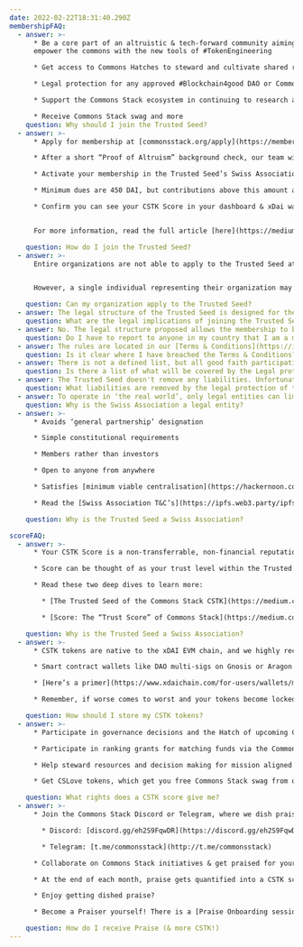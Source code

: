 ```yaml
---
date: 2022-02-22T18:31:40.290Z
membershipFAQ:
  - answer: >-
      * Be a core part of an altruistic & tech-forward community aiming to
      empower the commons with the new tools of #TokenEngineering 

      * Get access to Commons Hatches to steward and cultivate shared resources 

      * Legal protection for any approved #Blockchain4good DAO or Commons

      * Support the Commons Stack ecosystem in continuing to research and build towards our mission to Realign Incentives for Public Goods

      * Receive Commons Stack swag and more
    question: Why should I join the Trusted Seed?
  - answer: >-
      * Apply for membership at [commonsstack.org/apply](https://member.commonsstack.foundation/commonsstack.org/apply)

      * After a short “Proof of Altruism” background check, our team will send you an acceptance email (within a week) with next steps for membership

      * Activate your membership in the Trusted Seed’s Swiss Association by contributing your membership dues at [member.commonsstack.foundation](https://member.commonsstack.foundation/)

      * Minimum dues are 450 DAI, but contributions above this amount are welcomed. [Scholarships](https://medium.com/commonsstack/trusted-seed-swiss-membership-scholarship-application-f2d07bc2fc90) are available for those who are unable to afford membership fees.

      * Confirm you can see your CSTK Score in your dashboard & xDai wallet - you’re in!


      For more information, read the full article [here](https://medium.com/commonsstack/join-the-commons-stacks-trusted-seed-swiss-association-ed51a356cb6c).

    question: How do I join the Trusted Seed?
  - answer: >-
      Entire organizations are not able to apply to the Trusted Seed at this time. It is outside the scope of coverage the Swiss Membership can provide.


      However, a single individual representing their organization may apply as a Trusted Seed Ambassador. This Ambassador will hold a CSTK Score, and be charged to stay relatively up-to-date on the happenings in the Commons Stack ecosystem. Only the Ambassador will be eligible for the legal protection of the Trusted Seed Swiss Membership.

    question: Can my organization apply to the Trusted Seed?
  - answer: The legal structure of the Trusted Seed is designed for the most litigious legal environments (for example, within the United States). It is designed to protect its members from potential legal situations that could arise from normal good faith actions within DAOs and Commons that are often considered general partnerships with potential legal liability for individuals.
    question: What are the legal implications of joining the Trusted Seed within my specific country?
  - answer: No. The legal structure proposed allows the membership to be treated in a similar manner as a membership at your local gym. There should be no reporting requirements but it is always a good idea to stay informed of regulatory changes within your local and national jurisdictions.
    question: Do I have to report to anyone in my country that I am a member of this association?
  - answer: The rules are located in our [Terms & Conditions](https://ipfs.web3.party/ipfs/QmYDmtmDYUPR6wjukzaNytibeNnYs41s2co4tNzkUYdd5n) that members must agree to before joining the Swiss Association. In summary, if you act in good faith and do not perform any intentionally illegal actions, you should remain eligible for legal protection.
    question: Is it clear where I have breached the Terms & Conditions?
  - answer: There is not a defined list, but all good faith participation in approved DAOs will generally be covered.
    question: Is there a list of what will be covered by the Legal protections?
  - answer: The Trusted Seed doesn't remove any liabilities. Unfortunately, if you hold tokens in a DAO or Commons, in many jurisdictions you can be held 100% individually liable for any actions made by the DAO. However, if you are a Member of our Trusted Seed, and you were acting in good faith as a member of a qualified DAO, we will fight for you! We will contribute to your legal defense and rally support from the greater community.
    question: What liabilities are removed by the legal protection of the Swiss Association?
  - answer: To operate in ‘the real world’, only legal entities can limit liability.
    question: Why is the Swiss Association a legal entity?
  - answer: >-
      * Avoids ‘general partnership’ designation

      * Simple constitutional requirements

      * Members rather than investors

      * Open to anyone from anywhere

      * Satisfies [minimum viable centralisation](https://hackernoon.com/introducing-minimum-viable-centralization-a55e3685f7a2)

      * Read the [Swiss Association T&C’s](https://ipfs.web3.party/ipfs/QmYDmtmDYUPR6wjukzaNytibeNnYs41s2co4tNzkUYdd5n) & [Statutes](https://ipfs.web3.party/ipfs/QmcGNi9dcVgLJGtxJzjU2CyrrmVKkLnNPEK8JJC2a98zC5)

    question: Why is the Trusted Seed a Swiss Association?

scoreFAQ:
  - answer: >-
      * Your CSTK Score is a non-transferrable, non-financial reputation token on the xDAI chain.

      * Score can be thought of as your trust level within the Trusted Seed, representing your “skin in the game” of funds and time contributed.

      * Read these two deep dives to learn more:

        * [The Trusted Seed of the Commons Stack CSTK](https://medium.com/commonsstack/the-trusted-seed-of-the-commons-stack-13d7e37f2de)

        * [Score: The “Trust Score” of Commons Stack](https://medium.com/commonsstack/cstk-the-token-of-the-commons-stack-trusted-seed-931978625c61)

    question: Why is the Trusted Seed a Swiss Association?
  - answer: >-
      * CSTK tokens are native to the xDAI EVM chain, and we highly recommend storage on [Metamask](https://metamask.io/)

      * Smart contract wallets like DAO multi-sigs on Gnosis or Aragon are less compatible for cross-chain operations.

      * [Here’s a primer](https://www.xdaichain.com/for-users/wallets/metamask/metamask-setup) on how to set up Metamask to work on the xDAI network

      * Remember, if worse comes to worst and your tokens become locked or unusable somehow: The Commons Stack can always burn your old tokens and issue you new ones, since we are centralized arbiters of the CSTK token!

    question: How should I store my CSTK tokens?
  - answer: >-
      * Participate in governance decisions and the Hatch of upcoming Commons!

      * Participate in ranking grants for matching funds via the Commons Stack Panvala League (on [cv.commonsstack.org](http://cv.commonsstack.org/)) Over $175,000 in $PAN matching allocated throughout 2020-2021!

      * Help steward resources and decision making for mission aligned projects

      * Get CSLove tokens, which get you free Commons Stack swag from our store! ([cslove.commonsstack.org](http://cslove.commonsstack.org/))

    question: What rights does a CSTK score give me?
  - answer: >-
      * Join the Commons Stack Discord or Telegram, where we dish praise:

        * Discord: [discord.gg/eh2S9FqwDR](https://discord.gg/eh2S9FqwDR)

        * Telegram: [t.me/commonsstack](http://t.me/commonsstack)

      * Collaborate on Commons Stack initiatives & get praised for your work: Grab an issue “For Contributors” off our [Github](https://github.com/commons-stack/iteration0/labels/%F0%9F%99%8C%F0%9F%8F%BB%20For%20Contributors%20%F0%9F%99%8C%F0%9F%8F%BB)!

      * At the end of each month, praise gets quantified into a CSTK score, which is added to you ETH address that you provided in your Trusted Seed application

      * Enjoy getting dished praise?

      * Become a Praiser yourself! There is a [Praise Onboarding session](https://calendar.google.com/event?action=TEMPLATE&tmeid=MmJhNWFkMjJnbTNkZG52dXF2bHBjNWNwdDdfMjAyMTA2MjNUMTYwMDAwWiBjX3ZqZGNrZmo0YmhhcnVvdmhkNHJtbzNkdHY0QGc&tmsrc=c_vjdckfj4bharuovhd4rmo3dtv4%40group.calendar.google.com&scp=ALL) every Wed at 12PM EST on the [Commons Stack Discord server](https://discord.com/invite/KXn9Y7jzvz).

    question: How do I receive Praise (& more CSTK!)
---
```

